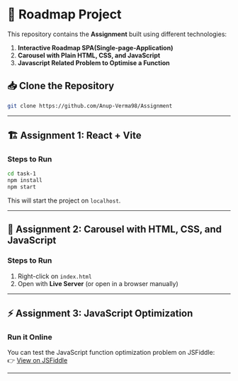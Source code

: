 # 🚀 Roadmap Project

This repository contains the **Assignment** built using different technologies:

1. **Interactive Roadmap SPA(Single-page-Application)**
2. **Carousel with Plain HTML, CSS, and JavaScript**
3. **Javascript Related Problem to Optimise a Function**

## 📥 Clone the Repository

```sh
git clone https://github.com/Anup-Verma98/Assignment
```

---

## 🏗 Assignment 1: React + Vite

### Steps to Run

```sh
cd task-1
npm install
npm start
```

This will start the project on `localhost`.

---

## 🎠 Assignment 2: Carousel with HTML, CSS, and JavaScript

### Steps to Run

1. Right-click on `index.html`
2. Open with **Live Server** (or open in a browser manually)

---

## ⚡ Assignment 3: JavaScript Optimization

### Run it Online

You can test the JavaScript function optimization problem on JSFiddle:  
👉 <a href="https://jsfiddle.net/AnupVerma98/7sL61jvy/8" target="__blank" rel="noopener noreferrer">View on JSFiddle</a>

---
